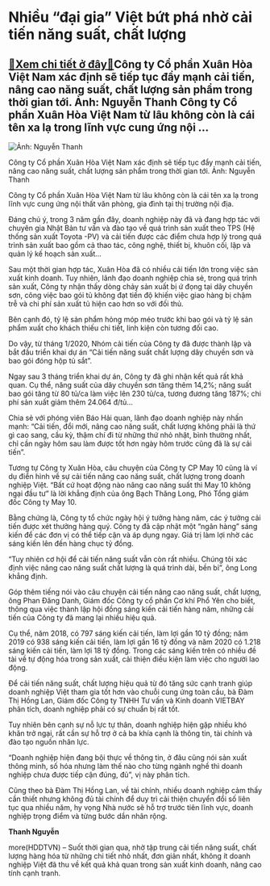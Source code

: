 Nhiều “đại gia” Việt bứt phá nhờ cải tiến năng suất, chất lượng
===============================================================

[:gift:Xem chi tiết ở đây:gift:](https://hddtvn.com/nhieu-dai-gia-viet-but-pha-nho-cai-tien-nang-suat-chat-luong/)Công ty Cổ phần Xuân Hòa Việt Nam xác định sẽ tiếp tục đẩy mạnh cải tiến, nâng cao năng suất, chất lượng sản phẩm trong thời gian tới. Ảnh: Nguyễn Thanh Công ty Cổ phần Xuân Hòa Việt Nam từ lâu không còn là cái tên xa lạ trong lĩnh vực cung ứng nội …
----------------------------------------------------------------------------------------------------------------------------------------------------------------------------------------------------------------------------------------------------------





![Ảnh: Nguyễn Thanh](https://hddtvn.com/wp-content/uploads/2021/01/1514_ab2812a34001b15fe810.jpg "Ảnh: Nguyễn Thanh")


Công ty Cổ phần Xuân Hòa Việt Nam xác định sẽ tiếp tục đẩy mạnh cải tiến, nâng cao năng suất, chất lượng sản phẩm trong thời gian tới. Ảnh: Nguyễn Thanh



Công ty Cổ phần Xuân Hòa Việt Nam từ lâu không còn là cái tên xa lạ trong lĩnh vực cung ứng nội thất văn phòng, gia đình tại thị trường nội địa.


Đáng chú ý, trong 3 năm gần đây, doanh nghiệp này đã và đang hợp tác với chuyên gia Nhật Bản tư vấn và đào tạo về quá trình sản xuất theo TPS (Hệ thống sản xuất Toyota -PV) và cải tiến được các điểm chưa hợp lý trong quá trình sản xuất bao gồm cả thao tác, công nghệ, thiết bị, khuôn cối, lập và quản lý kế hoạch sản xuất…


Sau một thời gian hợp tác, Xuân Hòa đã có nhiều cải tiến lớn trong việc sản xuất kinh doanh. Tuy nhiên, lãnh đạo doanh nghiệp chia sẻ, trong quá trình sản xuất, Công ty nhận thấy dòng chảy sản xuất bị ứ đọng tại dây chuyền sơn, công việc bao gói tủ không đạt tiến độ khiến việc giao hàng bị chậm trễ và chi phí sản xuất tủ hiện cao hơn so với đối thủ.


Bên cạnh đó, tỷ lệ sản phẩm hỏng móp méo trước khi bao gói và tỷ lệ sản phẩm xuất cho khách thiếu chi tiết, linh kiện còn tương đối cao.


Do vậy, từ tháng 1/2020, Nhóm cải tiến của Công ty đã được thành lập và bắt đầu triển khai dự án “Cải tiến năng suất chất lượng dây chuyền sơn và bao gói đóng hộp tủ sắt”.


Ngay sau 3 tháng triển khai dự án, Công ty đã ghi nhận kết quả rất khả quan. Cụ thể, năng suất của dây chuyền sơn tăng thêm 14,2%; năng suất bao gói tăng từ 80 tủ/ca làm việc lên 230 tủ/ca, tương đương tăng 187%; chi phí sản xuất giảm thêm 24.064 đ/tủ…


Chia sẻ với phóng viên Báo Hải quan, lãnh đạo doanh nghiệp này nhấn mạnh: “Cải tiến, đổi mới, nâng cao năng suất, chất lượng không phải là thứ gì cao sang, cầu kỳ, thậm chí đi từ những thứ nhỏ nhặt, bình thường nhất, chỉ cần ngày hôm sau làm được tốt hơn ngày hôm trước cũng đã là sự cải tiến”.


Tương tự Công ty Xuân Hòa, câu chuyện của Công ty CP May 10 cũng là ví dụ điển hình về sự cải tiến nâng cao năng suất, chất lượng trong doanh nghiệp Việt. “Bất cứ hoạt động nào nâng cao năng suất thì May 10 không ngại đầu tư” là lời khẳng định của ông Bạch Thăng Long, Phó Tổng giám đốc Công ty May 10.


Bằng chứng là, Công ty tổ chức ngày hội ý tưởng hàng năm, các ý tưởng cải tiến được xét thưởng hàng quý. Công ty đã cập nhật một “ngân hàng” sáng kiến để các đơn vị có thể tiếp cận và áp dụng ngay. Giá trị làm lợi nhờ các sáng kiến lên đến hàng chục tỷ đồng.


“Tuy nhiên cơ hội để cải tiến năng suất vẫn còn rất nhiều. Chúng tôi xác định việc nâng cao năng suất chất lượng là quá trình dài, bền bỉ”, ông Long khẳng định.


Góp thêm tiếng nói vào câu chuyện cải tiến nâng cao năng suất, chất lượng, ông Phan Đăng Danh, Giám đốc Công ty cổ phần Cơ khí Phổ Yên cho biết, thông qua việc thành lập hội đồng sáng kiến cải tiến hàng năm, những cải tiến của Công ty đã mang lại nhiều hiệu quả.


Cụ thể, năm 2018, có 797 sáng kiến cải tiến, làm lợi gần 10 tỷ đồng; năm 2019 có 938 sáng kiến cải tiến, làm lợi gần 16 tỷ đồng và năm 2020 có 1.218 sáng kiến cải tiến, làm lợi 18 tỷ đồng. Trong các sáng kiến trên có nhiều đề tài về tự động hóa trong sản xuất, cải thiện điều kiện làm việc cho người lao động.


Để cải tiến năng suất, chất lượng hiệu quả từ đó tăng sức cạnh tranh giúp doanh nghiệp Việt tham gia tốt hơn vào chuỗi cung ứng toàn cầu, bà Đàm Thị Hồng Lan, Giám đốc Công ty TNHH Tư vấn và Kinh doanh VIETBAY phân tích, doanh nghiệp phải có sự chuẩn bị rất tốt.


Tuy nhiên bên cạnh sự nỗ lực tự thân, doanh nghiệp hiện gặp nhiều khó khăn trở ngại, rất cần sự hỗ trợ ở cả ba khía cạnh là thông tin, tài chính và đào tạo nguồn nhân lực.


“Doanh nghiệp hiện đang bội thực về thông tin, ở đâu cũng nói sản xuất thông minh, số hóa nhưng làm thế nào cho từng ngành nghề thì doanh nghiệp chưa được tiếp cận đúng, đủ”, vị này phân tích.


Cũng theo bà Đàm Thị Hồng Lan, về tài chính, nhiều doanh nghiệp cảm thấy cần thiết nhưng không đủ tài chính để duy trì cải thiện chuyển đổi số liên tục qua nhiều năm, hy vọng Nhà nước sẽ hỗ trợ trước tiên lĩnh vực, doanh nghiệp trọng điểm và từng bước dần nhân rộng.




**Thanh Nguyễn**



more(HDDTVN) – Suốt thời gian qua, nhờ tập trung cải tiến năng suất, chất lượng hàng hóa từ những chi tiết nhỏ nhất, đơn giản nhất, không ít doanh nghiệp Việt đã thu về kết quả khả quan trong sản xuất kinh doanh, nâng cao tính cạnh tranh.

